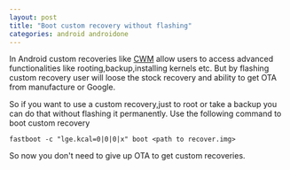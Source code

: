 ```yaml
---           
layout: post
title: "Boot custom recovery without flashing"
categories: android androidone
---
```

In Android custom recoveries like [CWM](https://clockworkmod.com/rommanager) allow users to access advanced functionalities like rooting,backup,installing kernels etc. But by flashing custom recovery user will loose the stock recovery and ability to get OTA from manufacture or Google.

So if you want to use a custom recovery,just to root or take a backup you can do that without flashing it permanently. Use the following command to boot custom recovery

	fastboot -c "lge.kcal=0|0|0|x" boot <path to recover.img>

So now you don't need to give up OTA to get custom recoveries.